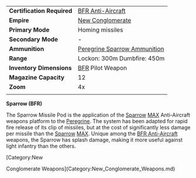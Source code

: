 |                            |                                                                               |
| -------------------------- | ----------------------------------------------------------------------------- |
| **Certification Required** | [BFR Anti-Aircraft](../certifications/BFR_Anti-Aircraft.md)                   |
| **Empire**                 | [New Conglomerate](../etc/New_Conglomerate.md)                                |
| **Primary Mode**           | Homing missiles                                                               |
| **Secondary Mode**         | \-                                                                            |
| **Ammunition**             | [Peregrine Sparrow Ammunition](../ammunition/Peregrine_Sparrow_Ammunition.md) |
| **Range**                  | Lockon: 300m Dumbfire: 450m                                                   |
| **Inventory Dimensions**   | [BFR](../vehicles/BattleFrame_Robotics.md) Pilot Weapon                       |
| **Magazine Capacity**      | 12                                                                            |
| **Zoom**                   | 4x                                                                            |
|                            |                                                                               |

**Sparrow (BFR)**

The Sparrow Missile Pod is the application of the
[Sparrow](../Sparrow.md) [MAX](Mechanized_Assault_Exo-Suit.md) Anti-Aircraft
weapons platform to the [Peregrine](Peregrine.md). The system
has been adapted for rapid fire release of its clip of missiles, but at
the cost of significantly less damage per missile than the
[Sparrow](../Sparrow.md) [MAX](Mechanized_Assault_Exo-Suit.md). Unique among the
[BFR Anti-Aircraft](../certifications/BFR_Anti-Aircraft.md) weapons, the Sparrow
has splash damage, making it more useful against light infantry than the
others.

<!--[Category:Game Items](Category:Game_Items.md)-->
<!--[Category:Weapons](Category:Weapons.md)--> [Category:New
Conglomerate Weapons](Category:New_Conglomerate_Weapons.md)
